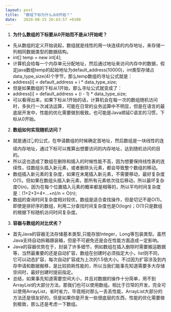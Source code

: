 ```yaml
---
layout: post
title:  "数组下标为什么从0开始？"
date:   2020-08-15 20:43:57 +0100
---
```

1. **为什么数组的下标要从0开始而不是从1开始呢？**
- 先从数组的定义开始说起，数组就是线性的用一块连续的内存地址，来存储一列相同数据类型的数据结构。  
- int[] temp = new int[4];
- 计算机会给每一个内存单元分配地址，然后通过地址来访问内存中的数据，假定java数组temp的起始地址为default_address(10000)，int类型存储占data_type_size(4)个字节，那么temp数组的寻址公式就是：
- address[i] = default_address + i * data_type_size;
- 但是如果数组的下标从1开始，那么寻址公式就变成了：
- address[i] = default_address + (i - 1) * data_type_size;
- 可以看得出来，如果下标从1开始的话，计算机会在每一次的数组随机访问时，多执行一次减法运算，可能在日常的业务运算中不明显，但是在语言的最底层开发中，性能的优化需要做到极致。也可能是Java顺延C语言的习惯，下标从0开始。

2. **数组如何实现随机访问？**
- 就是通过👆的公式，在申请数组的时候确定首地址，然后数组是一块线性的连续内存地址，通过下标可以推算出想要访问的内存地址，达到随机访问的目的。
- 所以这也造成了数组在删除和插入的时候性能不高，因为想要保持线性表的连续性，往数组头插入新元素，或者删除头元素，都会导致整个数组的移动。
- 数组插入新元素的复杂度，如果在末尾插入新元素，不需要移动，最好复杂度O(1)。但如果在数组头插入新元素，那所有元素依次往后移动，所以最坏复杂度O(n)。因为在每个位置插入元素的概率都是相等的，所以平均时间复杂度是：(1+2+3+4+...+n)/n = O(n);
- 数组的查询时间复杂度相对较优，数组是适合查找操作，但是切记不是O(1)。即使是排好序的数组，利用二分查找时间复杂度也是O(logn)；O(1)只是数组的根据下标随机访问时间复杂度。

3. **容器与数组的对比优劣？**
- 首先Java的容器无法存储基本类型,只能存放Integer，Long等包装类型。虽然Java支持自动拆箱跟装箱，但是不可避免还是会在性能方面造成一定影响。
- Java的容器优势在于，封装了许多细节，例如数组在插入删除时需要搬运数据等，当然最重要的还是自动扩容，数组在创建时必须指定大小，list则不同，它可以动态扩容，每次自动扩容成为上次的1.5倍大小。不过因为扩容涉及到内存申请和数据搬移，是比较损耗性能的，所以当我们能事先知道需要多大存储空间时，最好创建时提前指定。
- 总结，如果事先知道需要空间大小，并且对数据的操作十分简单，用不到ArrayList的大部分方法。那我们也可以使用数组。相比于日常的开发，完全可以使用ArrayList，省时省力，毕竟相对那么一丢丢性能，ArrayList大部分的方法还是很友好的。但是如果你是开发一些很底层的东西，性能的优化需要做到极致，那么还是考虑一下数组。